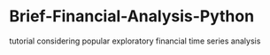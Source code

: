 # Brief-Financial-Analysis-Python
tutorial considering popular exploratory financial time series analysis
